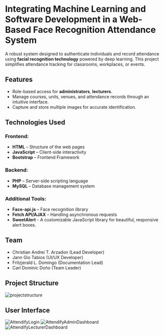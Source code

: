 ﻿# Integrating Machine Learning and Software Development in a Web-Based Face Recognition Attendance System

A robust system designed to authenticate individuals and record attendance using **facial recognition technology** powered by deep learning. This project simplifies attendance tracking for classrooms, workplaces, or events.


## **Features**

- Role-based access for **administrators**, **lecturers**.
- Manage courses, units, venues, and attendance records through an intuitive interface.
- Capture and store multiple images for accurate identification.

## **Technologies Used**

### Frontend:
- **HTML** – Structure of the web pages  
- **JavaScript** – Client-side interactivity  
- **Bootstrap** – Frontend Framework

### Backend:
- **PHP** – Server-side scripting language  
- **MySQL** – Database management system  

### Additional Tools:
- **Face-api.js** – Face recognition library  
- **Fetch API/AJAX** – Handling asynchronous requests
- **SweetAlert** -  A customizable JavaScript library for beautiful, responsive alert boxes.

## **Team**
- Christian Andrei T. Arzadon (Lead Developer)
- Jann Gio Tabios (UI/UX Developer)
- Fritzjerald L. Domingo (Documentation Lead)
- Carl Dominic Doño (Team Leader)

## Project Structure
![projectstructure](https://github.com/user-attachments/assets/f051145e-3288-4dd1-9174-4906ea11790e)

## User Interface
![AttendifyLogin](https://github.com/user-attachments/assets/9e22603e-bcc8-4e8b-8f8f-f98109df7738)
![AttendifyAdminDashboard](https://github.com/user-attachments/assets/056935af-3c68-4e2d-8f66-6611e81386ce)
![AttendifyLecturerDashboard](https://github.com/user-attachments/assets/3e105a88-c395-4c1b-ae48-0c7abb624857)
